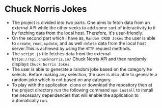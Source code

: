 # Chuck Norris Jokes

- The project is divided into two parts. One aims to fetch data from an external API while the other seeks to add some sort of interactivity to it by fetching data from the local host. Therefore, it's user-friendly.
- On the second part which I have as, `Random CRUD Jokes`  the user is able to `create`, `read`, `update`, and as well `delete` data from the local host server.This is achieved by using the `HTTP` request methods.
- The `script.js` file fetches data from the external `https://api.chucknorris.io/` Chuck Norris API and then randomly displays  `Chuck Norris Jokes`.
- The user is able to generate a random joke based on the category he selects. Before making any selection, the user is also able to generate a random joke which is not based on any category.
- To play with the application, clone or download the repository then at the project directory run the following command `npm install` to install the necessary dependencies that will enable the application to automatically run.
